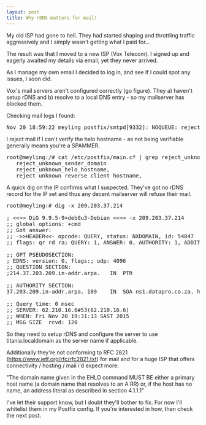 ```yaml
---
layout: post
title: Why rDNS matters for mail!
---
```


My old ISP had gone to hell. They had started shaping and throttling traffic aggressively and I simply wasn't getting what I paid for...

The result was that I moved to a new ISP (Vox Telecom). I signed up and eagerly awaited my details via email, yet they never arrived. 

As I manage my own email I decided to log in, and see if I could spot any issues, I soon did.

Vox's mail servers aren't configured correctly (go figure). They a) haven't setup rDNS and b) resolve to a local DNS entry - so my mailserver has blocked them.

Checking mail logs I found:
<pre>
Nov 20 18:59:22 meyling postfix/smtpd[9332]: NOQUEUE: reject: RCPT from unknown[209.203.37.214]: 450 4.7.1 <titania.localdomain>: Helo command rejected: Host not found; from=<help@voxtelecom.co.za> to=<me@mydomain.co.za> proto=ESMTP helo=<titania.localdomain>
</pre>

I reject mail if I can't verify the helo hostname - as not being verifiable generally means you're a SPAMMER.
<pre>
root@meyling:/# cat /etc/postfix/main.cf | grep reject_unknown
   reject_unknown_sender_domain
   reject_unknown_helo_hostname,
   reject_unknown_reverse_client_hostname,
</pre>

A quick dig on the IP confirms what I suspected. They've got no rDNS record for the IP set and thus any decent mailserver will refuse their mail.
<pre>
root@meyling:# dig -x 209.203.37.214

; <<>> DiG 9.9.5-9+deb8u3-Debian <<>> -x 209.203.37.214
;; global options: +cmd
;; Got answer:
;; ->>HEADER<<- opcode: QUERY, status: NXDOMAIN, id: 54847
;; flags: qr rd ra; QUERY: 1, ANSWER: 0, AUTHORITY: 1, ADDITIONAL: 1

;; OPT PSEUDOSECTION:
; EDNS: version: 0, flags:; udp: 4096
;; QUESTION SECTION:
;214.37.203.209.in-addr.arpa.	IN	PTR

;; AUTHORITY SECTION:
37.203.209.in-addr.arpa. 189	IN	SOA	ns1.datapro.co.za. hostmaster.datapro.co.za. 2013013004 1800 900 86400 3600

;; Query time: 0 msec
;; SERVER: 62.210.16.6#53(62.210.16.6)
;; WHEN: Fri Nov 20 19:31:13 SAST 2015
;; MSG SIZE  rcvd: 120
</pre>

So they need to setup rDNS and configure the server to use titania.localdomain as the server name if applicable.

Additionally they're not conforming to RFC 2821 (https://www.ietf.org/rfc/rfc2821.txt) for mail and for a huge ISP that offers connectivity / hosting / mail i'd expect more:

"The domain name given in the EHLO command MUST BE either a primary host name (a domain name that resolves to an A RR) or, if the host has no name, an address literal as described in section 4.1.1.1"

I've let their support know, but I doubt they'll bother to fix. For now I'll whitelist them in my Postfix config. If you're interested in how, then check the next post.